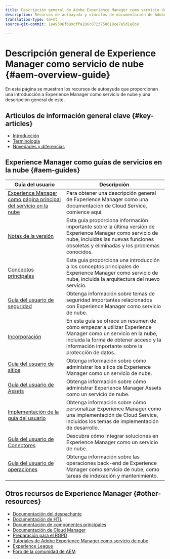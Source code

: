 ```yaml
---
title: Descripción general de Adobe Experience Manager como servicio de nube
description: Recursos de autoayuda y vínculos de documentación de Adobe Experience Manager como servicio de nube
translation-type: tm+mt
source-git-commit: 1e49306fb89cffa286c8723758618ce7a5d1e8b9

---
```



# Descripción general de Experience Manager como servicio de nube {#aem-overview-guide}

En esta página se muestran los recursos de autoayuda que proporcionan una introducción a Experience Manager como servicio de nube y una descripción general de este.

## Artículos de información general clave {#key-articles}

* [Introducción](introduction.md)
* [Terminología](terminology.md)
* [Novedades y diferencias](what-is-new-and-different.md)

## Experience Manager como guías de servicios en la nube {#aem-guides}

| Guía del usuario | Descripción |
|---|---|
| [Experience Manager como página principal del servicio en la nube](/help/landing/home.md) | Para obtener una descripción general de Experience Manager como una documentación de Cloud Service, comience aquí. |
| [Notas de la versión](/help/release-notes/home.md) | Esta guía proporciona información importante sobre la última versión de Experience Manager como servicio de nube, incluidas las nuevas funciones obsoletas y eliminadas y los problemas conocidos. |
| [Conceptos principales](/help/core-concepts/home.md) | Esta guía proporciona una introducción a los conceptos principales de Experience Manager como servicio de nube, incluida la arquitectura del nuevo servicio. |
| [Guía del usuario de seguridad](/help/security/home.md) | Obtenga información sobre temas de seguridad importantes relacionados con Experience Manager como servicio de nube. |
| [Incorporación](/help/onboarding/home.md) | En esta guía se ofrece un resumen de cómo empezar a utilizar Experience Manager como un servicio en la nube, incluida la forma de obtener acceso y la información importante sobre la protección de datos. |
| [Guía del usuario de sitios](/help/sites-cloud/home.md) | Obtenga información sobre cómo administrar los sitios de Experience Manager como un servicio de nube. |
| [Guía del usuario de Assets](/help/assets/home.md) | Obtenga información sobre cómo administrar Experience Manager Assets como un servicio de nube. |
| [Implementación de la guía del usuario](/help/implementing/home.md) | Obtenga información sobre cómo personalizar Experience Manager como una implementación de Cloud Service, incluidos los temas de implementación de desarrollo. |
| [Guía del usuario de Conectores](/help/connectors/home.md) | Descubra cómo integrar soluciones en Experience Manager como un servicio de nube. |
| [Guía del usuario de operaciones](/help/operations/home.md) | Obtenga información sobre las operaciones back-end de Experience Manager como servicio de nube, como tareas de indexación y mantenimiento. |

## Otros recursos de Experience Manager {#other-resources}

* [Documentación del despachante](/help/implementing/dispatcher/overview.md)
* [Documentación de HTL](https://docs.adobe.com/content/help/en/experience-manager-htl/using/overview.html)
* [Documentación de componentes principales](https://docs.adobe.com/content/help/en/experience-manager-core-components/using/introduction.html)
* [Documentación de Cloud Manager](https://docs.adobe.com/content/help/en/experience-manager-cloud-manager/using/introduction-to-cloud-manager.html)
* [Preparación para el RGPD](/help/onboarding/data-privacy-and-protection-readiness/aem-readiness.md)
* [Tutoriales de Adobe Experience Manager como servicio de nube](https://docs.adobe.com/content/help/en/experience-manager-learn/cloud-service/overview.html)
* [Experience League](https://guided.adobe.com/?promoid=K42KVXHD&mv=other#solutions/experience-manager)
* [Foro de la comunidad de AEM](https://forums.adobe.com/community/experience-cloud/marketing-cloud/experience-manager)